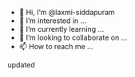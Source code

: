 - 👋 Hi, I’m @laxmi-siddapuram
- 👀 I’m interested in ...
- 🌱 I’m currently learning ...
- 💞️ I’m looking to collaborate on ...
- 📫 How to reach me ...

<!---
laxmi-siddapuram/laxmi-siddapuram is a ✨ special ✨ repository because its `README.md` (this file) appears on your GitHub profile.
You can click the Preview link to take a look at your changes.
---> updated
